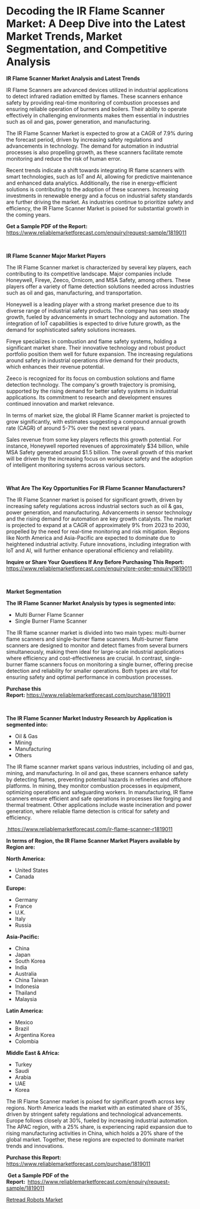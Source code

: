 <p><h1>Decoding the IR Flame Scanner Market: A Deep Dive into the Latest Market Trends, Market Segmentation, and Competitive Analysis</h1></p><p><strong>IR Flame Scanner Market Analysis and Latest Trends</strong></p>
<p><p>IR Flame Scanners are advanced devices utilized in industrial applications to detect infrared radiation emitted by flames. These scanners enhance safety by providing real-time monitoring of combustion processes and ensuring reliable operation of burners and boilers. Their ability to operate effectively in challenging environments makes them essential in industries such as oil and gas, power generation, and manufacturing.</p><p>The IR Flame Scanner Market is expected to grow at a CAGR of 7.9% during the forecast period, driven by increasing safety regulations and advancements in technology. The demand for automation in industrial processes is also propelling growth, as these scanners facilitate remote monitoring and reduce the risk of human error. </p><p>Recent trends indicate a shift towards integrating IR flame scanners with smart technologies, such as IoT and AI, allowing for predictive maintenance and enhanced data analytics. Additionally, the rise in energy-efficient solutions is contributing to the adoption of these scanners. Increasing investments in renewable energy and a focus on industrial safety standards are further driving the market. As industries continue to prioritize safety and efficiency, the IR Flame Scanner Market is poised for substantial growth in the coming years.</p></p>
<p><strong>Get a Sample PDF of the Report:&nbsp;</strong> <a href="https://www.reliablemarketforecast.com/enquiry/request-sample/1819011?utm_campaign=2736&utm_medium=2&utm_source=Github&utm_content=ia&utm_term=12042025&utm_id=ir-flame-scanner">https://www.reliablemarketforecast.com/enquiry/request-sample/1819011</a></p>
<p>&nbsp;</p>
<p><strong>IR Flame Scanner Major Market Players</strong></p>
<p><p>The IR Flame Scanner market is characterized by several key players, each contributing to its competitive landscape. Major companies include Honeywell, Fireye, Zeeco, Ornicom, and MSA Safety, among others. These players offer a variety of flame detection solutions needed across industries such as oil and gas, manufacturing, and transportation.</p><p>Honeywell is a leading player with a strong market presence due to its diverse range of industrial safety products. The company has seen steady growth, fueled by advancements in smart technology and automation. The integration of IoT capabilities is expected to drive future growth, as the demand for sophisticated safety solutions increases. </p><p>Fireye specializes in combustion and flame safety systems, holding a significant market share. Their innovative technology and robust product portfolio position them well for future expansion. The increasing regulations around safety in industrial operations drive demand for their products, which enhances their revenue potential.</p><p>Zeeco is recognized for its focus on combustion solutions and flame detection technology. The company's growth trajectory is promising, supported by the rising demand for better safety systems in industrial applications. Its commitment to research and development ensures continued innovation and market relevance.</p><p>In terms of market size, the global IR Flame Scanner market is projected to grow significantly, with estimates suggesting a compound annual growth rate (CAGR) of around 5-7% over the next several years. </p><p>Sales revenue from some key players reflects this growth potential. For instance, Honeywell reported revenues of approximately $34 billion, while MSA Safety generated around $1.5 billion. The overall growth of this market will be driven by the increasing focus on workplace safety and the adoption of intelligent monitoring systems across various sectors.</p></p>
<p>&nbsp;</p>
<p><strong>What Are The Key Opportunities For IR Flame Scanner Manufacturers?</strong></p>
<p><p>The IR Flame Scanner market is poised for significant growth, driven by increasing safety regulations across industrial sectors such as oil & gas, power generation, and manufacturing. Advancements in sensor technology and the rising demand for automation are key growth catalysts. The market is projected to expand at a CAGR of approximately 9% from 2023 to 2030, propelled by the need for real-time monitoring and risk mitigation. Regions like North America and Asia-Pacific are expected to dominate due to heightened industrial activity. Future innovations, including integration with IoT and AI, will further enhance operational efficiency and reliability.</p></p>
<p><strong>Inquire or Share Your Questions If Any Before Purchasing This Report:</strong> <a href="https://www.reliablemarketforecast.com/enquiry/pre-order-enquiry/1819011?utm_campaign=2736&utm_medium=2&utm_source=Github&utm_content=ia&utm_term=12042025&utm_id=ir-flame-scanner">https://www.reliablemarketforecast.com/enquiry/pre-order-enquiry/1819011</a></p>
<p>&nbsp;</p>
<p><strong>Market Segmentation</strong></p>
<p><strong>The IR Flame Scanner Market Analysis by types is segmented into:</strong></p>
<p><ul><li>Multi Burner Flame Scanner</li><li>Single Burner Flame Scanner</li></ul></p>
<p><p>The IR flame scanner market is divided into two main types: multi-burner flame scanners and single-burner flame scanners. Multi-burner flame scanners are designed to monitor and detect flames from several burners simultaneously, making them ideal for large-scale industrial applications where efficiency and cost-effectiveness are crucial. In contrast, single-burner flame scanners focus on monitoring a single burner, offering precise detection and reliability for smaller operations. Both types are vital for ensuring safety and optimal performance in combustion processes.</p></p>
<p><strong>Purchase this Report:&nbsp;</strong><a href="https://www.reliablemarketforecast.com/purchase/1819011?utm_campaign=2736&utm_medium=2&utm_source=Github&utm_content=ia&utm_term=12042025&utm_id=ir-flame-scanner">https://www.reliablemarketforecast.com/purchase/1819011</a></p>
<p>&nbsp;</p>
<p><strong>The IR Flame Scanner Market Industry Research by Application is segmented into:</strong></p>
<p><ul><li>Oil & Gas</li><li>Mining</li><li>Manufacturing</li><li>Others</li></ul></p>
<p><p>The IR flame scanner market spans various industries, including oil and gas, mining, and manufacturing. In oil and gas, these scanners enhance safety by detecting flames, preventing potential hazards in refineries and offshore platforms. In mining, they monitor combustion processes in equipment, optimizing operations and safeguarding workers. In manufacturing, IR flame scanners ensure efficient and safe operations in processes like forging and thermal treatment. Other applications include waste incineration and power generation, where reliable flame detection is critical for safety and efficiency.</p></p>
<p><a href="https://www.reliablemarketforecast.com/ir-flame-scanner-r1819011?utm_campaign=2736&utm_medium=2&utm_source=Github&utm_content=ia&utm_term=12042025&utm_id=ir-flame-scanner">&nbsp;https://www.reliablemarketforecast.com/ir-flame-scanner-r1819011</a></p>
<p><strong>In terms of Region, the IR Flame Scanner Market Players available by Region are:</strong></p>
<p>
    <p> <strong> North America: </strong>
        <ul>
            <li>United States</li>
            <li>Canada</li>
        </ul>
        </p> 
    <p> <strong> Europe: </strong>
        <ul>
            <li>Germany</li>
            <li>France</li>
            <li>U.K.</li>
            <li>Italy</li>
            <li>Russia</li>
        </ul>
        </p> 
    <p> <strong> Asia-Pacific: </strong>
        <ul>
            <li>China</li>
            <li>Japan</li>
            <li>South Korea</li>
            <li>India</li>
            <li>Australia</li>
            <li>China Taiwan</li>
            <li>Indonesia</li>
            <li>Thailand</li>
            <li>Malaysia</li>
        </ul>
        </p> 
    <p> <strong> Latin America: </strong>
        <ul>
            <li>Mexico</li>
            <li>Brazil</li>
            <li>Argentina Korea</li>
            <li>Colombia</li>
        </ul>
        </p> 
    <p> <strong> Middle East & Africa: </strong>
        <ul>
            <li>Turkey</li>
            <li>Saudi</li>
            <li>Arabia</li>
            <li>UAE</li>
            <li>Korea</li>
        </ul>
    </p>
    </p>
<p><p>The IR Flame Scanner market is poised for significant growth across key regions. North America leads the market with an estimated share of 35%, driven by stringent safety regulations and technological advancements. Europe follows closely at 30%, fueled by increasing industrial automation. The APAC region, with a 25% share, is experiencing rapid expansion due to rising manufacturing activities in China, which holds a 20% share of the global market. Together, these regions are expected to dominate market trends and innovations.</p></p>
<p><strong>Purchase this Report: </strong><a href="https://www.reliablemarketforecast.com/purchase/1819011?utm_campaign=2736&utm_medium=2&utm_source=Github&utm_content=ia&utm_term=12042025&utm_id=ir-flame-scanner">https://www.reliablemarketforecast.com/purchase/1819011</a></p>
<p>&nbsp;<strong>Get a Sample PDF of the Report:&nbsp;&nbsp;</strong><a href="https://www.reliablemarketforecast.com/enquiry/request-sample/1819011?utm_campaign=2736&utm_medium=2&utm_source=Github&utm_content=ia&utm_term=12042025&utm_id=ir-flame-scanner">https://www.reliablemarketforecast.com/enquiry/request-sample/1819011</a></p>
<p><strong></strong></p>
<p><p><a href="https://github.com/rodinayygacklezi/Market-Research-Report-List-1/blob/main/retread-robots-market.md?utm_campaign=2736&utm_medium=2&utm_source=Github&utm_content=ia&utm_term=12042025&utm_id=ir-flame-scanner">Retread Robots Market</a></p></p>